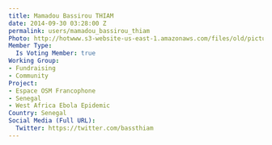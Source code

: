 ```yaml
---
title: Mamadou Bassirou THIAM
date: 2014-09-30 03:28:00 Z
permalink: users/mamadou_bassirou_thiam
Photo: http://hotwww.s3-website-us-east-1.amazonaws.com/files/old/pictures/picture-225-1412071874.jpg
Member Type:
  Is Voting Member: true
Working Group:
- Fundraising
- Community
Project:
- Espace OSM Francophone
- Senegal
- West Africa Ebola Epidemic
Country: Senegal
Social Media (Full URL):
  Twitter: https://twitter.com/bassthiam
---
```


